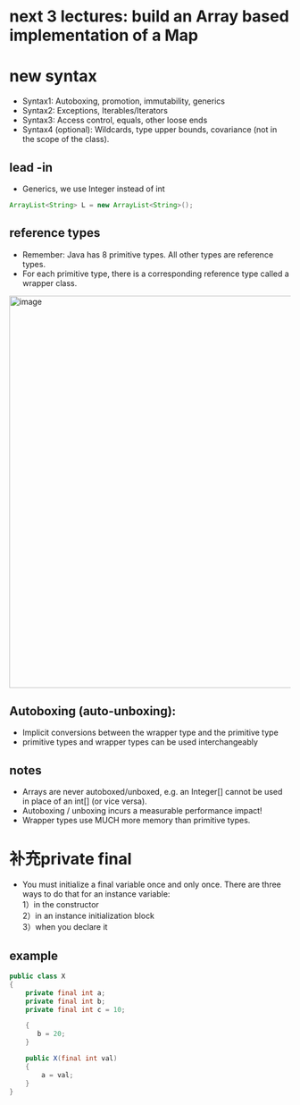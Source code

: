 
# next 3 lectures: build an Array based implementation of a Map
# new syntax
* Syntax1: Autoboxing, promotion, immutability, generics
* Syntax2: Exceptions, Iterables/Iterators
* Syntax3: Access control, equals, other loose ends
* Syntax4 (optional): Wildcards, type upper bounds, covariance (not in the scope of the class).

## lead -in 
* Generics, we use Integer instead of int
```java 
ArrayList<String> L = new ArrayList<String>();
```
## reference types 
* Remember: Java has 8 primitive types. All other types are reference types.
* For each primitive type, there is a corresponding reference type called a wrapper class.
<img width="702" alt="image" src="https://user-images.githubusercontent.com/118059669/217696830-d74dd6cf-c448-49ee-93b2-1addaddf63cf.png">

## Autoboxing (auto-unboxing): 
* Implicit conversions between the wrapper type and the primitive type
* primitive types and wrapper types can be used interchangeably 
## notes
* Arrays are never autoboxed/unboxed, e.g. an Integer[] cannot be used in place of an int[] (or vice versa).
* Autoboxing / unboxing incurs a measurable performance impact!
* Wrapper types use MUCH more memory than primitive types.

# 补充private final 
* You must initialize a final variable once and only once. There are three ways to do that for an instance variable:  
1）in the constructor  
2）in an instance initialization block  
3）when you declare it  
## example 

```java
public class X
{
    private final int a;
    private final int b;
    private final int c = 10;

    {
       b = 20;
    }

    public X(final int val)
    {
        a = val;
    }
}
```
